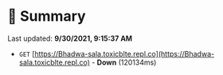 # 📖 Summary
Last updated: **9/30/2021, 9:15:37 AM**

- `GET` [https://Bhadwa-sala.toxicblte.repl.co](https://Bhadwa-sala.toxicblte.repl.co) - **Down** (120134ms)
